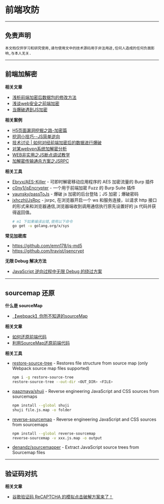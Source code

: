 # 前端攻防

---

## 免责声明

`本文档仅供学习和研究使用,请勿使用文中的技术源码用于非法用途,任何人造成的任何负面影响,与本人无关.`

---

## 前端加解密

**相关文章**
- [浅析前端加密后数据包的修改方法](https://www.freebuf.com/articles/web/223011.html)
- [浅谈web安全之前端加密](https://mp.weixin.qq.com/s/W1Jbrj6Jtg-J3-AX4eO-Eg)
- [当爆破遇到JS加密](https://www.freebuf.com/articles/web/261459.html)

**相关案例**
- [H5页面漏洞挖掘之路-加密篇](https://mp.weixin.qq.com/s/QRxMQFgAPlJsUwuw8Sv0JQ)
- [挖洞小技巧--JS简单逆向](https://zone.huoxian.cn/d/722-js)
- [技术讨论 | 如何对经前端加密后的数据进行爆破](https://www.freebuf.com/articles/web/184455.html)
- [对某webvpn系统加解密分析](https://xz.aliyun.com/t/11007)
- [WEB非实用之JS断点调试教学](https://www.yuque.com/pmiaowu/bomi9w/tdy4pp)
- [加解密传输通杀方案之JSRPC](https://www.svenbeast.com/post/kn2fEdp4Q/)

**相关工具**
- [Ebryx/AES-Killer](https://github.com/Ebryx/AES-Killer) - 可即时解密移动应用程序的 AES 加密流量的 Burp 插件
- [c0ny1/jsEncrypter](https://github.com/c0ny1/jsEncrypter) - 一个用于前端加密 Fuzz 的 Burp Suite 插件
- [yaunsky/passToJs](https://github.com/yaunsky/passToJs) - 爆破 js 加密的后台登陆；JS 加密；爆破密码
- [jxhczhl/JsRpc](https://github.com/jxhczhl/JsRpc) - jsrpc, 在浏览器开启一个 ws 和服务连接，以请求 http 接口的形式来和浏览器通信,浏览器端收到调用通信执行原先设置好的 js 代码并获得返回值。
    ```bash
    # m1 下如果编译出错,使用以下命令
    go get -u golang.org/x/sys
    ```

**常见加密库**
- https://github.com/emn178/js-md5
- https://github.com/travist/jsencrypt

**无限 Debug 解决方法**
- [JavaScript 逆向过程中无限 Debug 的绕过方案](https://developer.51cto.com/article/707354.html)

---

## sourcemap 还原

**什么是 sourceMap**
- [【webpack】你所不知道的sourceMap](https://juejin.cn/post/6844903971648372743)

**相关文章**
- [如何还原前端代码](https://mp.weixin.qq.com/s/ccW8I6ZHBaVWN5ZlDC1ucA)
- [利用SourceMap还原前端代码](https://mp.weixin.qq.com/s/LRRycBY9ERIMBEh-MKjBCw)

**相关工具**
- [restore-source-tree](https://www.npmjs.com/package/restore-source-tree) - Restores file structure from source map (only Webpack source map files supported)
    ```bash
    npm i -g restore-source-tree
    restore-source-tree --out-dir <OUT_DIR> <FILE>
    ```
- [paazmaya/shuji](https://github.com/paazmaya/shuji) - Reverse engineering JavaScript and CSS sources from sourcemaps
    ```bash
    npm install --global shuji
    shuji file.js.map -o folder
    ```
- [reverse-sourcemap](https://www.npmjs.com/package/reverse-sourcemap) - Reverse engineering JavaScript and CSS sources from sourcemaps
    ```bash
    npm install --global reverse-sourcemap
    reverse-sourcemap -v xxx.js.map -o output
    ```
- [denandz/sourcemapper](https://github.com/denandz/sourcemapper) - Extract JavaScript source trees from Sourcemap files

---

## 验证码对抗

**相关文章**
- [谷歌验证码 ReCAPTCHA 的模拟点击破解方案来了！](https://mp.weixin.qq.com/s/vRkG_5s01tiDoMErp71QZw)
